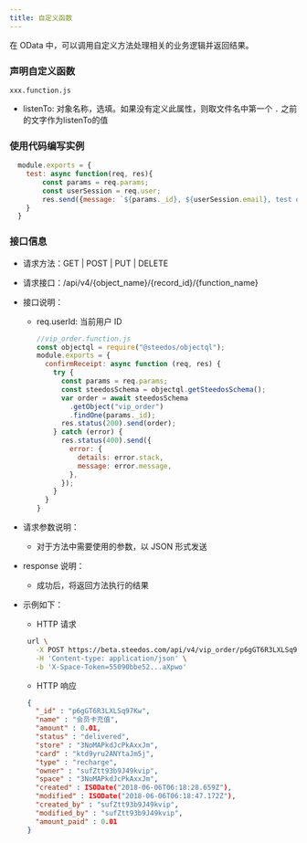 ```yaml
---
title: 自定义函数
---
```


在 OData 中，可以调用自定义方法处理相关的业务逻辑并返回结果。

### 声明自定义函数
`xxx.function.js`
- listenTo: 对象名称，选填。如果没有定义此属性，则取文件名中第一个 `.` 之前的文字作为listenTo的值

### 使用代码编写实例
```js
  module.exports = {
    test: async function(req, res){
        const params = req.params;
        const userSession = req.user;
        res.send({message: `${params._id}, ${userSession.email}, test ok.`})
    }
  }
```

### 接口信息

- 请求方法：GET | POST | PUT | DELETE

- 请求接口：/api/v4/{object_name}/{record_id}/{function_name}

- 接口说明：

  - req.userId: 当前用户 ID

    ```js
    //vip_order.function.js
    const objectql = require("@steedos/objectql");
    module.exports = {
      confirmReceipt: async function (req, res) {
        try {
          const params = req.params;
          const steedosSchema = objectql.getSteedosSchema();
          var order = await steedosSchema
            .getObject("vip_order")
            .findOne(params._id);
          res.status(200).send(order);
        } catch (error) {
          res.status(400).send({
            error: {
              details: error.stack,
              message: error.message,
            },
          });
        }
      }
    }
    ```

- 请求参数说明：

  - 对于方法中需要使用的参数，以 JSON 形式发送

- response 说明：

  - 成功后，将返回方法执行的结果

- 示例如下：

  - HTTP 请求

  ```bash
   url \
     -X POST https://beta.steedos.com/api/v4/vip_order/p6gGT6R3LXLSq97Kw/confirmReceipt \
     -H 'Content-type: application/json' \
     -b 'X-Space-Token=55090bbe52...aXpwo'
  ```

  - HTTP 响应

  ```json
   {
     "_id" : "p6gGT6R3LXLSq97Kw",
     "name" : "会员卡充值",
     "amount" : 0.01,
     "status" : "delivered",
     "store" : "3NoMAPkdJcPkAxxJm",
     "card" : "ktd9yru2ANYtaJm5j",
     "type" : "recharge",
     "owner" : "sufZtt93b9J49kvip",
     "space" : "3NoMAPkdJcPkAxxJm",
     "created" : ISODate("2018-06-06T06:18:28.659Z"),
     "modified" : ISODate("2018-06-06T06:18:47.172Z"),
     "created_by" : "sufZtt93b9J49kvip",
     "modified_by" : "sufZtt93b9J49kvip",
     "amount_paid" : 0.01
   }
  ```
